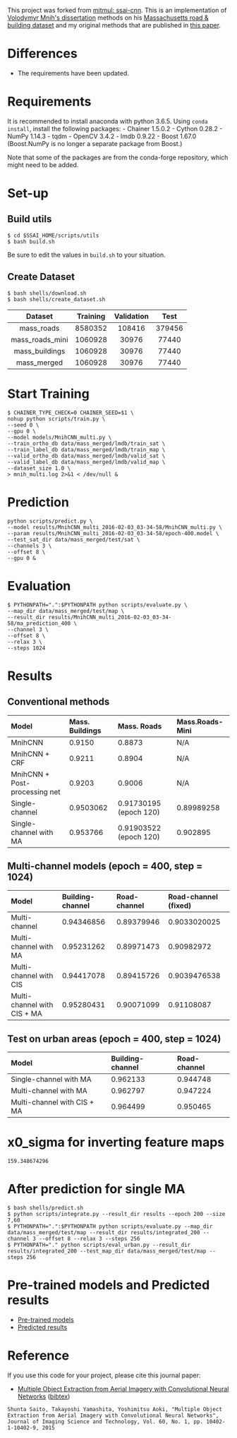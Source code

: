 This project was forked from [mitmul: ssai-cnn](https://github.com/mitmul/ssai-cnn).
This is an implementation of [Volodymyr Mnih's dissertation](https://www.cs.toronto.edu/~vmnih/docs/Mnih_Volodymyr_PhD_Thesis.pdf) methods on his [Massachusetts road & building dataset](https://www.cs.toronto.edu/~vmnih/data/) and my original methods that are published in [this paper](http://www.ingentaconnect.com/content/ist/jist/2016/00000060/00000001/art00003).

# Differences

- The requirements have been updated.

# Requirements

It is recommended to install anaconda with python 3.6.5. Using `conda install`, install the following packages:
  	- Chainer 1.5.0.2
  	- Cython 0.28.2
  	- NumPy 1.14.3
  	- tqdm
	- OpenCV 3.4.2
	- lmdb 0.9.22
	- Boost 1.67.0 (Boost.NumPy is no longer a separate package from Boost.)

Note that some of the packages are from the conda-forge repository, which might need to be added.

# Set-up
## Build utils

```
$ cd $SSAI_HOME/scripts/utils
$ bash build.sh
```

Be sure to edit the values in `build.sh` to your situation.

## Create Dataset

```
$ bash shells/download.sh
$ bash shells/create_dataset.sh
```

Dataset         | Training | Validation |  Test
:-------------: | :------: | :--------: | :---:
  mass_roads    | 8580352  |   108416   | 379456
mass_roads_mini | 1060928  |   30976    | 77440
mass_buildings  | 1060928  |   30976    | 77440
  mass_merged   | 1060928  |   30976    | 77440

# Start Training

```
$ CHAINER_TYPE_CHECK=0 CHAINER_SEED=$1 \
nohup python scripts/train.py \
--seed 0 \
--gpu 0 \
--model models/MnihCNN_multi.py \
--train_ortho_db data/mass_merged/lmdb/train_sat \
--train_label_db data/mass_merged/lmdb/train_map \
--valid_ortho_db data/mass_merged/lmdb/valid_sat \
--valid_label_db data/mass_merged/lmdb/valid_map \
--dataset_size 1.0 \
> mnih_multi.log 2>&1 < /dev/null &
```

# Prediction

```
python scripts/predict.py \
--model results/MnihCNN_multi_2016-02-03_03-34-58/MnihCNN_multi.py \
--param results/MnihCNN_multi_2016-02-03_03-34-58/epoch-400.model \
--test_sat_dir data/mass_merged/test/sat \
--channels 3 \
--offset 8 \
--gpu 0 &
```

# Evaluation

```
$ PYTHONPATH=".":$PYTHONPATH python scripts/evaluate.py \
--map_dir data/mass_merged/test/map \
--result_dir results/MnihCNN_multi_2016-02-03_03-34-58/ma_prediction_400 \
--channel 3 \
--offset 8 \
--relax 3 \
--steps 1024
```

# Results

## Conventional methods

Model                         | Mass. Buildings | Mass. Roads            | Mass.Roads-Mini
:---------------------------- | :-------------- | :--------------------- | :--------------
MnihCNN                       | 0.9150          | 0.8873                 | N/A
MnihCNN + CRF                 | 0.9211          | 0.8904                 | N/A
MnihCNN + Post-processing net | 0.9203          | 0.9006                 | N/A
Single-channel                | 0.9503062       | 0.91730195 (epoch 120) | 0.89989258
Single-channel with MA        | 0.953766        | 0.91903522 (epoch 120) | 0.902895

## Multi-channel models (epoch = 400, step = 1024)

Model                       | Building-channel | Road-channel | Road-channel (fixed)
:-------------------------- | :--------------- | :----------- | :-------------------
Multi-channel               | 0.94346856       | 0.89379946   | 0.9033020025
Multi-channel with MA       | 0.95231262       | 0.89971473   | 0.90982972
Multi-channel with CIS      | 0.94417078       | 0.89415726   | 0.9039476538
Multi-channel with CIS + MA | 0.95280431       | 0.90071099   | 0.91108087

## Test on urban areas (epoch = 400, step = 1024)

Model                       | Building-channel | Road-channel
:-------------------------- | :--------------- | :-----------
Single-channel with MA      | 0.962133         | 0.944748
Multi-channel with MA       | 0.962797         | 0.947224
Multi-channel with CIS + MA | 0.964499         | 0.950465

# x0_sigma for inverting feature maps

```
159.348674296
```

# After prediction for single MA

```
$ bash shells/predict.sh
$ python scripts/integrate.py --result_dir results --epoch 200 --size 7,60
$ PYTHONPATH=".":$PYTHONPATH python scripts/evaluate.py --map_dir data/mass_merged/test/map --result_dir results/integrated_200 --channel 3 --offset 8 --relax 3 --steps 256
$ PYTHONPATH="." python scripts/eval_urban.py --result_dir results/integrated_200 --test_map_dir data/mass_merged/test/map --steps 256
```

# Pre-trained models and Predicted results

- [Pre-trained models](https://github.com/mitmul/ssai-cnn/wiki/Pre-trained-models)
- [Predicted results](https://github.com/mitmul/ssai-cnn/wiki/Predicted-results)

# Reference

If you use this code for your project, please cite this journal paper:

- [Multiple Object Extraction from Aerial Imagery with Convolutional Neural Networks](http://www.ingentaconnect.com/content/ist/jist/2016/00000060/00000001/art00003) ([bibtex](http://www.ingentaconnect.com/content/ist/jist/2016/00000060/00000001/art00003;jsessionid=3bmr095n0lb07.alice?format=bib))

```Shunta Saito, Takayoshi Yamashita, Yoshimitsu Aoki, "Multiple Object Extraction from Aerial Imagery with Convolutional Neural Networks", Journal of Imaging Science and Technology, Vol. 60, No. 1, pp. 10402-1-10402-9, 2015```
